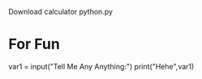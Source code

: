 Download calculator python.py 

# For Fun
var1 = input("Tell Me Any Anything:")
print("Hehe",var1)


